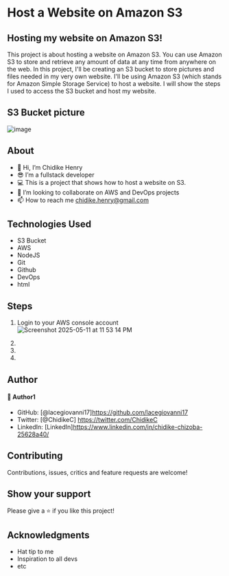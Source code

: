 # Host a Website on Amazon S3

## Hosting my website on Amazon S3!

This project is about hosting a website on Amazon S3. You can use Amazon S3 to store and retrieve any amount of data at any time from anywhere on the web. In this project, I'll be creating an S3 bucket to store pictures and files needed in my very own website.
I'll be using Amazon S3 (which stands for Amazon Simple Storage Service) to host a website. I will show the steps I used to access the S3 bucket and host my website.

## S3 Bucket picture

![image](https://github.com/user-attachments/assets/4ca183c3-b185-40c7-b66a-d3470ff8524c)

## About

- 👋 Hi, I’m Chidike Henry
- 😎 I’m a fullstack developer
- 💻 This is a project that shows how to host a website on S3.
- 💞️ I’m looking to collaborate on AWS and DevOps projects
- 📫 How to reach me chidike.henry@gmail.com

## Technologies Used

- S3 Bucket
- AWS
- NodeJS
- Git
- Github
- DevOps
- html

## Steps

1. Login to your AWS console account
![Screenshot 2025-05-11 at 11 53 14 PM](https://github.com/user-attachments/assets/3f9a3ca0-c4d8-40ac-9706-d5963eb5199b)

2. 
3.
4.


## Author

#### 👤 Author1

- GitHub: [@lacegiovanni17]https://github.com/lacegiovanni17
- Twitter: [@ChidikeC] https://twitter.com/ChidikeC
- LinkedIn: [LinkedIn]https://www.linkedin.com/in/chidike-chizoba-25628a40/

## Contributing

Contributions, issues, critics and feature requests are welcome!

## Show your support

Please give a ⭐️ if you like this project!

## Acknowledgments

- Hat tip to me
- Inspiration to all devs
- etc

